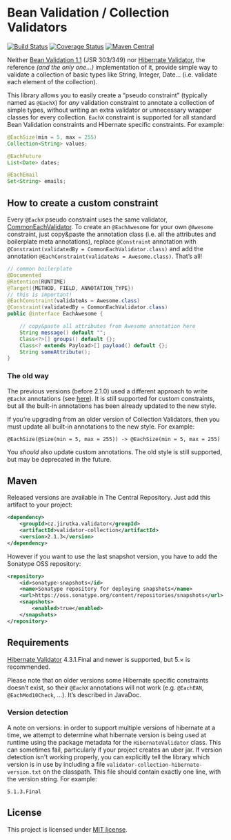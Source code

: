 Bean Validation / Collection Validators
=======================================
[![Build Status](https://travis-ci.org/jirutka/validator-collection.svg?branch=master)](https://travis-ci.org/jirutka/validator-collection)
[![Coverage Status](https://img.shields.io/coveralls/jirutka/validator-collection/master.svg?style=flat)](https://coveralls.io/r/jirutka/validator-collection?branch=master)
[![Maven Central](https://maven-badges.herokuapp.com/maven-central/cz.jirutka.validator/validator-collection/badge.svg?style=flat)](https://maven-badges.herokuapp.com/maven-central/cz.jirutka.validator/validator-collection)

Neither [Bean Validation 1.1][JSR-349] (JSR 303/349) nor [Hibernate Validator], the reference _(and the only one…)_
implementation of it, provide simple way to validate a collection of basic types like String, Integer, Date… (i.e.
validate each element of the collection).

This library allows you to easily create a “pseudo constraint” (typically named as `@EachX`) for _any_ validation
constraint to annotate a collection of simple types, without writing an extra validator or unnecessary wrapper classes
for every collection. `EachX` constraint is supported for all standard Bean Validation constraints and Hibernate
specific constraints. For example:

```java
@EachSize(min = 5, max = 255)
Collection<String> values;

@EachFuture
List<Date> dates;

@EachEmail
Set<String> emails;
```

How to create a custom constraint
---------------------------------

Every `@EachX` pseudo constraint uses the same validator, [CommonEachValidator]. To create an `@EachAwesome` for your
own `@Awesome` constraint, just copy&paste the annotation class (i.e. all the attributes and boilerplate meta
annotations), replace `@Constraint` annotation with `@Constraint(validatedBy = CommonEachValidator.class)` and add the
annotation `@EachConstraint(validateAs = Awesome.class)`. That’s all!

```java
// common boilerplate
@Documented
@Retention(RUNTIME)
@Target({METHOD, FIELD, ANNOTATION_TYPE})
// this is important!
@EachConstraint(validateAs = Awesome.class)
@Constraint(validatedBy = CommonEachValidator.class)
public @interface EachAwesome {

    // copy&paste all attributes from Awesome annotation here
    String message() default "";
    Class<?>[] groups() default {};
    Class<? extends Payload>[] payload() default {};
    String someAttribute();
}
```

### The old way

The previous versions (before 2.1.0) used a different approach to write `@EachX` annotations (see
[here](https://github.com/jirutka/validator-collection/tree/v2.0.2)). It is still supported for custom constraints, but
all the built-in annotations has been already updated to the new style.

If you’re upgrading from an older version of Collection Validators, then you must update all built-in annotations
to the new style. For example:

    @EachSize(@Size(min = 5, max = 255)) -> @EachSize(min = 5, max = 255)

You _should_ also update custom annotations. The old style is still supported, but may be deprecated in the future.


Maven
-----

Released versions are available in The Central Repository. Just add this artifact to your project:

```xml
<dependency>
    <groupId>cz.jirutka.validator</groupId>
    <artifactId>validator-collection</artifactId>
    <version>2.1.3</version>
</dependency>
```

However if you want to use the last snapshot version, you have to add the Sonatype OSS repository:

```xml
<repository>
    <id>sonatype-snapshots</id>
    <name>Sonatype repository for deploying snapshots</name>
    <url>https://oss.sonatype.org/content/repositories/snapshots</url>
    <snapshots>
        <enabled>true</enabled>
    </snapshots>
</repository>
```

Requirements
------------

[Hibernate Validator] 4.3.1.Final and newer is supported, but 5.× is recommended.

Please note that on older versions some Hibernate specific constraints doesn’t exist, so their `@EachX` annotations will
not work (e.g. `@EachEAN`, `@EachMod10Check`, …). It’s described in JavaDoc.

### Version detection

A note on versions: in order to support multiple versions of hibernate at a time, we attempt to determine what hibernate version is being used at runtime using the package metadata
for the `HibernateValidator` class. This can sometimes fail, particularly if your project creates an uber jar. If version detection isn't working properly, you can explicitly tell
the library which version is in use by including a file `validator-collection-hibernate-version.txt` on the classpath. This file should contain exactly one line, with the version string. For example:

    5.1.3.Final


License
-------

This project is licensed under [MIT license](http://opensource.org/licenses/MIT).

[JSR-349]: http://beanvalidation.org/1.1/spec/
[Hibernate Validator]: http://hibernate.org/validator/
[CommonEachValidator]: src/main/java/cz/jirutka/validator/collection/CommonEachValidator.java
